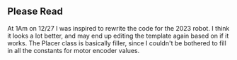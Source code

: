 ## Please Read
At 1Am on 12/27 I was inspired to rewrite the code for the 2023 robot. I think it looks a lot better, and may end up editing the template again based on if it works.
The Placer class is basically filler, since I couldn't be bothered to fill in all the constants for motor encoder values.
